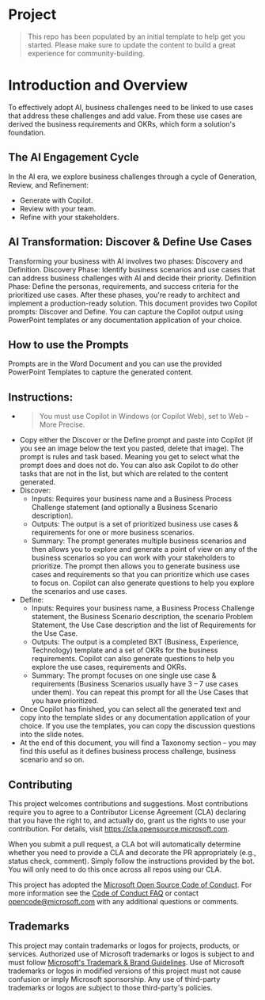 # Project

> This repo has been populated by an initial template to help get you started. Please
> make sure to update the content to build a great experience for community-building.

# Introduction and Overview
To effectively adopt AI, business challenges need to be linked to use cases that address these challenges and add value. From these use cases are derived the business requirements and OKRs, which form a solution's foundation.

## The AI Engagement Cycle
In the AI era, we explore business challenges through a cycle of Generation, Review, and Refinement:
- Generate with Copilot.
- Review with your team.
- Refine with your stakeholders.
  
## AI Transformation: Discover & Define Use Cases 
Transforming your business with AI involves two phases: Discovery and Definition. 
Discovery Phase: Identify business scenarios and use cases that can address business challenges with AI and decide their priority. 
Definition Phase: Define the personas, requirements, and success criteria for the prioritized use cases. 
After these phases, you're ready to architect and implement a production-ready solution.
This document provides two Copilot prompts: Discover and Define. You can capture the Copilot output using PowerPoint templates or any documentation application of your choice.

## How to use the Prompts
Prompts are in the Word Document and you can use the provided PowerPoint Templates to capture the generated content.

## Instructions:  
-	> You must use Copilot in Windows (or Copilot Web), set to Web – More Precise.  
-	Copy either the Discover or the Define prompt and paste into Copilot (if you see an image below the text you pasted, delete that image).  The prompt is rules and task based.  Meaning you get to select what the prompt does and does not do.  You can also ask Copilot to do other tasks that are not in the list, but which are related to the content generated.
- Discover: 
  - Inputs: Requires your business name and a Business Process Challenge statement (and optionally a Business Scenario description).
  - Outputs: The output is a set of prioritized business use cases & requirements for one or more business scenarios.
  - Summary: The prompt generates multiple business scenarios and then allows you to explore and generate a point of view on any of the business scenarios so you can work with your stakeholders to prioritize.  The prompt then allows you to generate business use cases and requirements so that you can prioritize which use cases to focus on.  Copilot can also generate questions to help you explore the scenarios and use cases.  
- Define:  
  - Inputs: Requires your business name, a Business Process Challenge statement, the Business Scenario description, the scenario Problem Statement, the Use Case description and the list of Requirements for the Use Case.   
  - Outputs: The output is a completed BXT (Business, Experience, Technology) template and a set of OKRs for the business requirements. Copilot can also generate questions to help you explore the use cases, requirements and OKRs.  
  - Summary: The prompt focuses on one single use case & requirements (Business Scenarios usually have 3 – 7 use cases under them).  You can repeat this prompt for all the Use Cases that you have prioritized.  
-	Once Copilot has finished, you can select all the generated text and copy into the template slides or any documentation application of your choice.   If you use the templates, you can copy the discussion questions into the slide notes.
-	At the end of this document, you will find a Taxonomy section – you may find this useful as it defines business process challenge, business scenario and so on.


## Contributing

This project welcomes contributions and suggestions.  Most contributions require you to agree to a
Contributor License Agreement (CLA) declaring that you have the right to, and actually do, grant us
the rights to use your contribution. For details, visit https://cla.opensource.microsoft.com.

When you submit a pull request, a CLA bot will automatically determine whether you need to provide
a CLA and decorate the PR appropriately (e.g., status check, comment). Simply follow the instructions
provided by the bot. You will only need to do this once across all repos using our CLA.

This project has adopted the [Microsoft Open Source Code of Conduct](https://opensource.microsoft.com/codeofconduct/).
For more information see the [Code of Conduct FAQ](https://opensource.microsoft.com/codeofconduct/faq/) or
contact [opencode@microsoft.com](mailto:opencode@microsoft.com) with any additional questions or comments.

## Trademarks

This project may contain trademarks or logos for projects, products, or services. Authorized use of Microsoft 
trademarks or logos is subject to and must follow 
[Microsoft's Trademark & Brand Guidelines](https://www.microsoft.com/en-us/legal/intellectualproperty/trademarks/usage/general).
Use of Microsoft trademarks or logos in modified versions of this project must not cause confusion or imply Microsoft sponsorship.
Any use of third-party trademarks or logos are subject to those third-party's policies.
